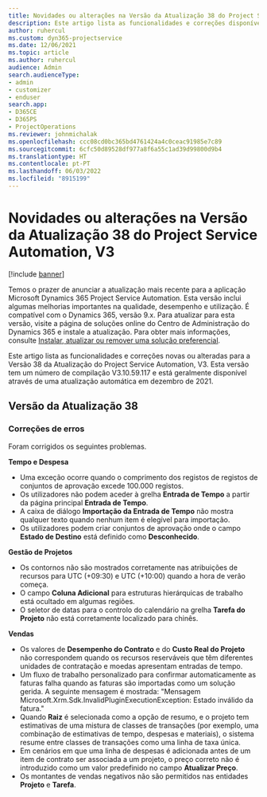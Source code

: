```yaml
---
title: Novidades ou alterações na Versão da Atualização 38 do Project Service Automation, V3
description: Este artigo lista as funcionalidades e correções disponíveis na Versão 38 da Atualização do Microsoft Dynamics 365 Project Service Automation, V3.
author: ruhercul
ms.custom: dyn365-projectservice
ms.date: 12/06/2021
ms.topic: article
ms.author: ruhercul
audience: Admin
search.audienceType:
- admin
- customizer
- enduser
search.app:
- D365CE
- D365PS
- ProjectOperations
ms.reviewer: johnmichalak
ms.openlocfilehash: ccc08cd0bc365bd4761424a4c0ceac91985e7c89
ms.sourcegitcommit: 6cfc50d89528df977a8f6a55c1ad39d99800d9b4
ms.translationtype: HT
ms.contentlocale: pt-PT
ms.lasthandoff: 06/03/2022
ms.locfileid: "8915199"
---
```

# <a name="whats-new-or-changed-in-project-service-automation-update-release-38-v3"></a>Novidades ou alterações na Versão da Atualização 38 do Project Service Automation, V3

[!include [banner](../includes/psa-now-project-operations.md)]

Temos o prazer de anunciar a atualização mais recente para a aplicação Microsoft Dynamics 365 Project Service Automation. Esta versão inclui algumas melhorias importantes na qualidade, desempenho e utilização. É compatível com o Dynamics 365, versão 9.x. Para atualizar para esta versão, visite a página de soluções online do Centro de Administração do Dynamics 365 e instale a atualização. Para obter mais informações, consulte [Instalar, atualizar ou remover uma solução preferencial](/power-platform/admin/install-remove-preferred-solution).

Este artigo lista as funcionalidades e correções novas ou alteradas para a Versão 38 da Atualização do Project Service Automation, V3. Esta versão tem um número de compilação V3.10.59.117 e está geralmente disponível através de uma atualização automática em dezembro de 2021.

## <a name="update-release-38"></a>Versão da Atualização 38

### <a name="bug-fixes"></a>Correções de erros

Foram corrigidos os seguintes problemas.

**Tempo e Despesa**

- Uma exceção ocorre quando o comprimento dos registos de registos de conjuntos de aprovação excede 100.000 registos.
- Os utilizadores não podem aceder à grelha **Entrada de Tempo** a partir da página principal **Entrada de Tempo**.
- A caixa de diálogo **Importação da Entrada de Tempo** não mostra qualquer texto quando nenhum item é elegível para importação.
- Os utilizadores podem criar conjuntos de aprovação onde o campo **Estado de Destino** está definido como **Desconhecido**.

**Gestão de Projetos**

- Os contornos não são mostrados corretamente nas atribuições de recursos para UTC (+09:30) e UTC (+10:00) quando a hora de verão começa.
- O campo **Coluna Adicional** para estruturas hierárquicas de trabalho está ocultado em algumas regiões.
- O seletor de datas para o controlo do calendário na grelha **Tarefa do Projeto** não está corretamente localizado para chinês.

**Vendas**

- Os valores de **Desempenho do Contrato** e do **Custo Real do Projeto** não correspondem quando os recursos reserváveis que têm diferentes unidades de contratação e moedas apresentam entradas de tempo.
- Um fluxo de trabalho personalizado para confirmar automaticamente as faturas falha quando as faturas são importadas como um solução gerida. A seguinte mensagem é mostrada: "Mensagem Microsoft.Xrm.Sdk.InvalidPluginExecutionException: Estado inválido da fatura."
- Quando **Raiz** é selecionada como a opção de resumo, e o projeto tem estimativas de uma mistura de classes de transações (por exemplo, uma combinação de estimativas de tempo, despesas e materiais), o sistema resume entre classes de transações como uma linha de taxa única.
- Em cenários em que uma linha de despesas é adicionada antes de um item de contrato ser associada a um projeto, o preço correto não é introduzido como um valor predefinido no campo **Atualizar Preço**.
- Os montantes de vendas negativos não são permitidos nas entidades **Projeto** e **Tarefa**.
